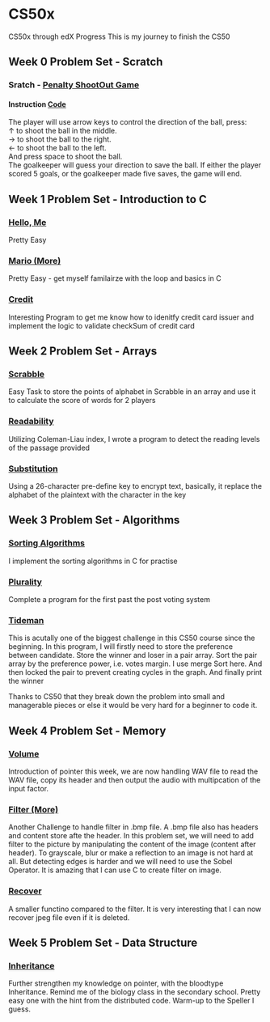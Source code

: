 # CS50x

CS50x through edX Progress
This is my journey to finish the CS50

<h2> Week 0 Problem Set - Scratch </h2>
<h3> Sratch - <a href="https://scratch.mit.edu/projects/1040835710/">Penalty ShootOut Game</a> </h3>
<h4> Instruction <a href="https://github.com/jackywooks/CS50x-2024/tree/main/Week0%20-%20Scratch"> Code </a> </h4>
The player will use arrow keys to control the direction of the ball, press: <br>
↑ to shoot the ball in the middle. <br>
→ to shoot the ball to the right.  <br>
← to shoot the ball to the left.   <br>
And press space to shoot the ball. <br>
The goalkeeper will guess your direction to save the ball. If either the player scored 5 goals, or the goalkeeper made five saves, the game will end.

<h2> Week 1 Problem Set - Introduction to C</h2>
<h3> <a href= "https://github.com/jackywooks/CS50x-2024/tree/main/Week1%20-%20C/me"> Hello, Me</a> </h3>
<p> Pretty Easy </p>
<h3> <a href="https://github.com/jackywooks/CS50x-2024/tree/main/Week1%20-%20C/mario-more"> Mario (More)</a> </h3>
<p> Pretty Easy - get myself familairze with the loop and basics in C </p>
<h3> <a href="https://github.com/jackywooks/CS50x-2024/tree/main/Week1%20-%20C/credit"> Credit </a> </h3>
<p> Interesting Program to get me know how to idenitfy credit card issuer and implement the logic to validate checkSum of credit card </p>

<h2> Week 2 Problem Set - Arrays </h2>
<h3> <a href= "https://github.com/jackywooks/CS50x-2024/tree/main/Week2%20-%20C%20Array/scrabble"> Scrabble </a> </h3>
<p> Easy Task to store the points of alphabet in Scrabble in an array and use it to calculate the score of words for 2 players </p>
<h3> <a href="https://github.com/jackywooks/CS50x-2024/tree/main/Week2%20-%20C%20Array/readability"> Readability </a> </h3>
<p> Utilizing Coleman-Liau index, I wrote a program to detect the reading levels of the passage provided</p>
<h3> <a href="https://github.com/jackywooks/CS50x-2024/tree/main/Week2%20-%20C%20Array/substitution"> Substitution </a> </h3>
<p> Using a 26-character pre-define key to encrypt text, basically, it replace the alphabet of the plaintext with the character in the key </p>

<h2> Week 3 Problem Set - Algorithms</h2>
<h3> <a href= "https://github.com/jackywooks/CS50x-2024/tree/main/Week3%20-%20Algorithm/Algorithm">Sorting Algorithms</a> </h3>
<p> I implement the sorting algorithms in C for practise </p>
<h3> <a href="https://github.com/jackywooks/CS50x-2024/tree/main/Week3%20-%20Algorithm/plurality"> Plurality </a> </h3>
<p> Complete a program for the first past the post voting system </p>
<h3> <a href="https://github.com/jackywooks/CS50x-2024/tree/main/Week3%20-%20Algorithm/tideman"> Tideman </a> </h3>
<p> This is acutally one of the biggest challenge in this CS50 course since the beginning. In this program, I will firstly need to store the preference between candidate. Store the winner and loser in a pair array. Sort the pair array by the preference power, i.e. votes margin. I use merge Sort here. And then locked the pair to prevent creating cycles in the graph. And finally print the winner </p>
<p> Thanks to CS50 that they break down the problem into small and managerable pieces or else it would be very hard for a beginner to code it.</p>

<h2> Week 4 Problem Set - Memory</h2>
<h3> <a href= "https://github.com/jackywooks/CS50x-2024/tree/main/Week4%20-%20Memory/volume"> Volume </a> </h3>
<p> Introduction of pointer this week, we are now handling WAV file to read the WAV file, copy its header and then output the audio with multipcation of the input factor.</p>
<h3> <a href="https://github.com/jackywooks/CS50x-2024/tree/main/Week4%20-%20Memory/filter-more">Filter (More)</a> </h3>
<p> Another Challenge to handle filter in .bmp file. A .bmp file also has headers and content store afte the header. In this problem set, we will need to add filter to the picture by manipulating the content of the image (content after header). To grayscale, blur or make a reflection to an image is not hard at all. But detecting edges is harder and we will need to use the Sobel Operator. It is amazing that I can use C to create filter on image. </p>
<h3> <a href="https://github.com/jackywooks/CS50x-2024/tree/main/Week4%20-%20Memory/recover">Recover</a> </h3>
<p> A smaller functino compared to the filter. It is very interesting that I can now recover jpeg file even if it is deleted. </p>

<h2> Week 5 Problem Set - Data Structure</h2>
<h3> <a href= "https://github.com/jackywooks/CS50x-2024/tree/main/Week5%20-%20Data%20Structure/inheritance"> Inheritance </a> </h3>
<p> Further strengthen my knowledge on pointer, with the bloodtype Inheritance. Remind me of the biology class in the secondary school. Pretty easy one with the hint from the distributed code. Warm-up to the Speller I guess.</p>
